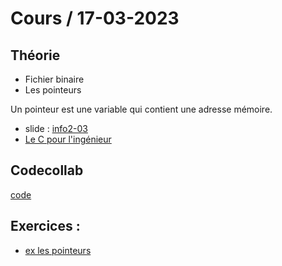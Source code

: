 # Cours / 17-03-2023

## Théorie 
- Fichier binaire
- Les pointeurs

Un pointeur est une variable qui contient une adresse mémoire.

- slide : [info2-03](https://cyberlearn.hes-so.ch/pluginfile.php/4269078/mod_resource/content/0/INFO2.03%20-%20Les%20pointeurs.pdf)
- [Le C pour l'ingénieur](https://heig-tin-info.github.io/handout/content/pointers.html)

## Codecollab
[code](https://codecollab.io/@tmaulaz/info2-mi23-pointers)

## Exercices :
- [ex les pointeurs](https://github.com/tony-maulaz/info2-exercices/blob/main/pointeurs_simple.md)

